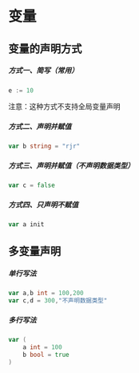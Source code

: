 # 变量

## 变量的声明方式

##### 方式一、简写（常用）

```go
e := 10
```

注意：这种方式不支持全局变量声明

##### 方式二、声明并赋值

```go
var b string = "rjr"
```

##### 方式三、声明并赋值（不声明数据类型）

```go
var c = false
```

##### 方式四、只声明不赋值

```go
var a init
```



## 多变量声明

##### 单行写法

```go
var a,b int = 100,200
var c,d = 300,"不声明数据类型"
```

##### 多行写法

```go
var (
	a int = 100
    b bool = true
)
```

